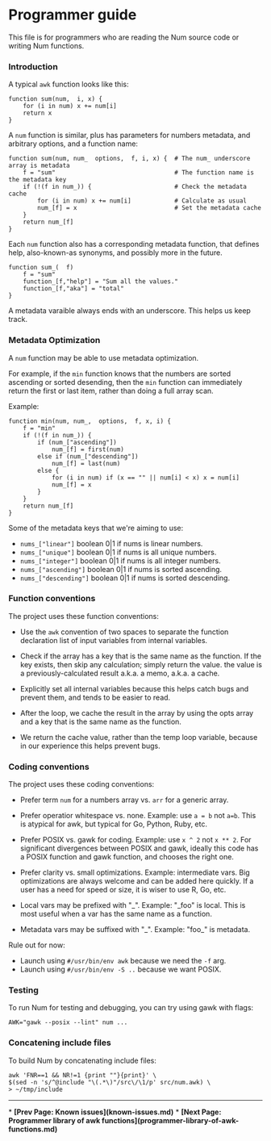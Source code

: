 # Programmer guide

This file is for programmers who are reading the Num source code or writing Num functions.


### Introduction

A typical `awk` function looks like this:

    function sum(num,  i, x) {
        for (i in num) x += num[i]
        return x
    }

A `num` function is similar, plus has parameters for numbers metadata, and arbitrary options, and a function name:

    function sum(num, num_  options,  f, i, x) {  # The num_ underscore array is metadata
        f = "sum"                                 # The function name is the metadata key
        if (!(f in num_)) {                       # Check the metadata cache
            for (i in num) x += num[i]            # Calculate as usual
            num_[f] = x                           # Set the metadata cache
        }
        return num_[f]
    }

Each `num` function also has a corresponding metadata function, that defines help, also-known-as synonyms, and possibly more in the future.

    function sum_(  f)
        f = "sum"
        function_[f,"help"] = "Sum all the values."
        function_[f,"aka"] = "total"
    }

A metadata varaible always ends with an underscore. This helps us keep track.


### Metadata Optimization

A `num` function may be able to use metadata optimization.

For example, if the `min` function knows that the numbers are sorted ascending or sorted desending, then the `min` function can immediately return the first or last item, rather than doing a full array scan.

Example:

    function min(num, num_,  options,  f, x, i) {
        f = "min"
        if (!(f in num_)) {
            if (num_["ascending"])
                num_[f] = first(num)
            else if (num_["descending"])
                num_[f] = last(num)
            else {
                for (i in num) if (x == "" || num[i] < x) x = num[i]
                num_[f] = x
            }
        }
        return num_[f]
    }


Some of the metadata keys that we're aiming to use:

  * `nums_["linear"]` boolean 0|1 if nums is linear numbers.
  * `nums_["unique"]` boolean 0|1 if nums is all unique numbers.
  * `nums_["integer"]` boolean 0|1 if nums is all integer numbers.
  * `nums_["ascending"]` boolean 0|1 if nums is sorted ascending.
  * `nums_["descending"]` boolean 0|1 if nums is sorted descending.


### Function conventions

The project uses these function conventions:

  * Use the `awk` convention of two spaces to separate the function
    declaration list of input variables from internal variables.

  * Check if the array has a key that is the same name as the function.
    If the key exists, then skip any calculation; simply return the value.
    the value is a previously-calculated result a.k.a. a memo, a.k.a. a cache.

  * Explicitly set all internal variables because this helps
    catch bugs and prevent them, and tends to be easier to read.

  * After the loop, we cache the result in the array by using the
    opts array and a key that is the same name as the function.

  * We return the cache value, rather than the temp loop variable,
    because in our experience this helps prevent bugs.

### Coding conventions

The project uses these coding conventions:

  * Prefer term `num` for a numbers array vs. `arr` for a generic array.

  * Prefer operatior whitespace vs. none. Example: use `a = b` not `a=b`.
    This is atypical for awk, but typical for Go, Python, Ruby, etc.

  * Prefer POSIX vs. gawk for coding. Example: use `x ^ 2` not `x ** 2`.
    For significant divergences between POSIX and gawk, ideally this code
    has a POSIX function and gawk function, and chooses the right one.

  * Prefer clarity vs. small optimizations. Example: intermediate vars.
    Big optimizations are always welcome and can be added here quickly.
    If a user has a need for speed or size, it is wiser to use R, Go, etc.

  * Local vars may be prefixed with "\_". Example: "\_foo" is local.
    This is most useful when a var has the same name as a function.

  * Metadata vars may be suffixed with "\_". Example: "foo\_" is metadata.

Rule out for now:

  * Launch using `#/usr/bin/env awk` because we need the `-f` arg.
  * Launch using `#/usr/bin/env -S ..` because we want POSIX.


### Testing

To run Num for testing and debugging, you can try using gawk with flags:

    AWK="gawk --posix --lint" num ...


### Concatening include files

To build Num by concatenating include files:

    awk 'FNR==1 && NR!=1 {print ""}{print}' \
    $(sed -n 's/^@include "\(.*\)"/src\/\1/p' src/num.awk) \
    > ~/tmp/include


<p><hr><nav>
* <b>[Prev Page: Known issues](known-issues.md)</b>
* <b>[Next Page: Programmer library of awk functions](programmer-library-of-awk-functions.md)</b>
</nav>
